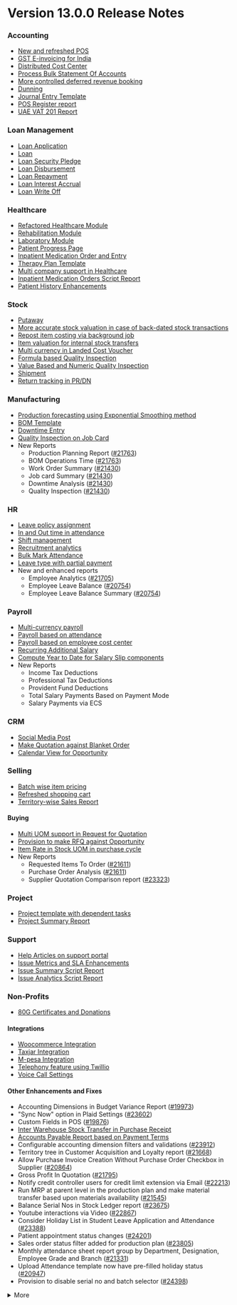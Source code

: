 # Version 13.0.0 Release Notes

### Accounting
- [New and refreshed POS](https://github.com/viyaga/erpnext/pull/20789)
- [GST E-invoicing for India](https://docs.viyaga.com/docs/user/manual/en/regional/india/setup-e-invoicing)
- [Distributed Cost Center](https://docs.viyaga.com/docs/user/manual/en/accounts/distributed-cost-center)
- [Process Bulk Statement Of Accounts](https://docs.viyaga.com/docs/user/manual/en/accounts/process-statement-of-accounts)
- [More controlled deferred revenue booking](https://docs.viyaga.com/docs/user/manual/en/accounts/process-deferred-accounting)
- [Dunning](https://docs.viyaga.com/docs/user/manual/en/accounts/dunning)
- [Journal Entry Template](https://docs.viyaga.com/docs/user/manual/en/accounts/journal-entry-template)
- [POS Register report](https://github.com/viyaga/erpnext/pull/23313)
- [UAE VAT 201 Report](https://github.com/viyaga/erpnext/pull/23447)


### Loan Management
- [Loan Application](https://docs.viyaga.com/docs/user/manual/en/loan-management/loan-application)
- [Loan](https://docs.viyaga.com/docs/user/manual/en/loan-management/loan)
- [Loan Security Pledge](https://docs.viyaga.com/docs/user/manual/en/loan-management/loan-security-pledge)
- [Loan Disbursement](https://docs.viyaga.com/docs/user/manual/en/loan-management/loan-disbursement)
- [Loan Repayment](https://docs.viyaga.com/docs/user/manual/en/loan-management/loan-repayment)
- [Loan Interest Accrual](https://docs.viyaga.com/docs/user/manual/en/loan-management/loan-interest-accrual)
- [Loan Write Off](https://docs.viyaga.com/docs/user/manual/en/loan-management/loan-write-off)

### Healthcare
- [Refactored Healthcare Module](https://docs.viyaga.com/docs/user/manual/en/healthcare)
- [Rehabilitation Module](https://docs.viyaga.com/docs/user/manual/en/healthcare/exercise_type)
- [Laboratory Module](https://docs.viyaga.com/docs/user/manual/en/healthcare/setup_laboratory)
- [Patient Progress Page](https://github.com/viyaga/erpnext/pull/22474)
- [Inpatient Medication Order and Entry](https://docs.viyaga.com/docs/user/manual/en/healthcare/inpatient_medication_entry)
- [Therapy Plan Template](https://docs.viyaga.com/docs/user/manual/en/healthcare/therapy_plan)
- [Multi company support in Healthcare](https://github.com/viyaga/erpnext/pull/21290)
- [Inpatient Medication Orders Script Report](https://github.com/viyaga/erpnext/pull/23984)
- [Patient History Enhancements](https://github.com/viyaga/erpnext/pull/24033)


### Stock
- [Putaway](https://docs.viyaga.com/docs/user/manual/en/stock/putaway-rule)
- [More accurate stock valuation in case of back-dated stock transactions](https://github.com/viyaga/erpnext/pull/24183)
- [Repost item costing via background job](https://github.com/viyaga/erpnext/pull/24183)
- [Item valuation for internal stock transfers](https://github.com/viyaga/erpnext/pull/24200)
- [Multi currency in Landed Cost Voucher](https://github.com/viyaga/erpnext/pull/24127)
- [Formula based Quality Inspection](https://docs.viyaga.com/docs/user/manual/en/stock/quality-inspection)
- [Value Based and Numeric Quality Inspection](https://github.com/viyaga/erpnext/pull/24181)
- [Shipment](https://github.com/viyaga/erpnext/pull/22914)
- [Return tracking in PR/DN](https://github.com/viyaga/erpnext/pull/22859)

### Manufacturing
- [Production forecasting using Exponential Smoothing method](https://docs.viyaga.com/docs/user/manual/en/manufacturing/reports/demand-driven-forecasting)
- [BOM Template](https://docs.viyaga.com/docs/user/manual/en/manufacturing/bill-of-materials#34-bom-template)
- [Downtime Entry](https://docs.viyaga.com/docs/user/manual/en/manufacturing/downtime-entry)
- [Quality Inspection on Job Card](https://github.com/viyaga/erpnext/pull/23964)
- New Reports
  - Production Planning Report ([#21763](https://github.com/viyaga/erpnext/pull/21763))
  - BOM Operations Time ([#21763](https://github.com/viyaga/erpnext/pull/21763))
  - Work Order Summary ([#21430](https://github.com/viyaga/erpnext/pull/21430))
  - Job card Summary ([#21430](https://github.com/viyaga/erpnext/pull/21430))
  - Downtime Analysis ([#21430](https://github.com/viyaga/erpnext/pull/21430))
  - Quality Inspection ([#21430](https://github.com/viyaga/erpnext/pull/21430))

### HR
- [Leave policy assignment](https://github.com/viyaga/erpnext/pull/23112)
- [In and Out time in attendance](https://github.com/viyaga/erpnext/pull/21547)
- [Shift management](https://docs.viyaga.com/docs/user/manual/en/human-resources/shift-management)
- [Recruitment analytics](https://github.com/viyaga/erpnext/pull/21732)
- [Bulk Mark Attendance](https://github.com/viyaga/erpnext/pull/20062)
- [Leave type with partial payment](https://github.com/viyaga/erpnext/pull/23173)
- New and enhanced reports
    - Employee Analytics ([#21705](https://github.com/viyaga/erpnext/pull/21705))
    - Employee Leave Balance ([#20754](https://github.com/viyaga/erpnext/pull/20754))
    - Employee Leave Balance Summary ([#20754](https://github.com/viyaga/erpnext/pull/20754))

### Payroll
- [Multi-currency payroll](https://github.com/viyaga/erpnext/pull/23519)
- [Payroll based on attendance](https://github.com/viyaga/erpnext/pull/21258)
- [Payroll based on employee cost center](https://github.com/viyaga/erpnext/pull/21609)
- [Recurring Additional Salary](https://github.com/viyaga/erpnext/pull/20936)
- [Compute Year to Date for Salary Slip components](https://github.com/viyaga/erpnext/pull/24362)
- New Reports
  - Income Tax Deductions
  - Professional Tax Deductions
  - Provident Fund Deductions
  - Total Salary Payments Based on Payment Mode
  - Salary Payments via ECS

### CRM
- [Social Media Post](https://docs.viyaga.com/docs/user/manual/en/CRM/social-media-post)
- [Make Quotation against Blanket Order](https://docs.viyaga.com/docs/user/manual/en/selling/blanket-order)
- [Calendar View for Opportunity](https://github.com/viyaga/erpnext/pull/21280)

### Selling
- [Batch wise item pricing](https://github.com/viyaga/erpnext/pull/24470)
- [Refreshed shopping cart](https://github.com/viyaga/erpnext/pull/22617)
- [Territory-wise Sales Report](https://github.com/viyaga/erpnext/pull/20428)

#### Buying
- [Multi UOM support in Request for Quotation](https://github.com/viyaga/erpnext/pull/22249)
- [Provision to make RFQ against Opportunity](https://github.com/viyaga/erpnext/pull/22765)
- [Item Rate in Stock UOM in purchase cycle](https://github.com/viyaga/erpnext/pull/24315)
- New Reports
  - Requested Items To Order ([#21611](https://github.com/viyaga/erpnext/pull/21611))
  - Purchase Order Analysis ([#21611](https://github.com/viyaga/erpnext/pull/21611))
  - Supplier Quotation Comparison report ([#23323](https://github.com/viyaga/erpnext/pull/23323))

### Project
- [Project template with dependent tasks](https://github.com/viyaga/erpnext/pull/24092)
- [Project Summary Report](https://github.com/viyaga/erpnext/pull/21587)

### Support
- [Help Articles on support portal](https://github.com/viyaga/erpnext/pull/22194)
- [Issue Metrics and SLA Enhancements](https://github.com/viyaga/erpnext/pull/21617)
- [Issue Summary Script Report](https://docs.viyaga.com/docs/user/manual/en/support/support_reports)
- [Issue Analytics Script Report](https://docs.viyaga.com/docs/user/manual/en/support/support_reports)

### Non-Profits
- [80G Certificates and Donations](https://docs.viyaga.com/docs/user/manual/en/non_profit/tax_exemption_80g_certificate)

#### Integrations
- [Woocommerce Integration](https://docs.viyaga.com/docs/user/manual/en/erpnext_integration/woocommerce_integration)
- [Taxjar Integration](https://github.com/viyaga/erpnext/pull/21047)
- [M-pesa Integration](https://docs.viyaga.com/docs/user/manual/en/erpnext_integration/mpesa-integration)
- [Telephony feature using Twillio](https://github.com/viyaga/erpnext/pull/24032)
- [Voice Call Settings](https://github.com/viyaga/erpnext/pull/24126)


#### Other Enhancements and Fixes
- Accounting Dimensions in Budget Variance Report ([#19973](https://github.com/viyaga/erpnext/pull/19973))
- "Sync Now" option in Plaid Settings ([#23602](https://github.com/viyaga/erpnext/pull/23602))
- Custom Fields in POS ([#19876](https://github.com/viyaga/erpnext/pull/19876))
- [Inter Warehouse Stock Transfer in Purchase Receipt](https://docs.viyaga.com/docs/user/manual/en/stock/articles/material-transfer-from-delivery-note)
- [Accounts Payable Report based on Payment Terms](https://docs.viyaga.com/docs/user/manual/en/accounts/accounting-reports)
- Configurable accounting dimension filters and validations ([#23912](https://github.com/viyaga/erpnext/pull/23912))
- Territory tree in Customer Acquisition and Loyalty report ([#21668](https://github.com/viyaga/erpnext/pull/21668))
- Allow Purchase Invoice Creation Without Purchase Order Checkbox in Supplier ([#20864](https://github.com/viyaga/erpnext/pull/20864))
- Gross Profit In Quotation ([#21795](https://github.com/viyaga/erpnext/pull/21795))
- Notify credit controller users for credit limit extension via Email ([#22213](https://github.com/viyaga/erpnext/pull/22213))
- Run MRP at parent level in the production plan and make material transfer based upon materials availability ([#21545](https://github.com/viyaga/erpnext/pull/21545))
- Balance Serial Nos in Stock Ledger report ([#23675](https://github.com/viyaga/erpnext/pull/23675))
- Youtube interactions via Video  ([#22867](https://github.com/viyaga/erpnext/pull/22867))
- Consider Holiday List in Student Leave Application and Attendance ([#23388](https://github.com/viyaga/erpnext/pull/23388))
- Patient appointment status changes ([#24201](https://github.com/viyaga/erpnext/pull/24201))
- Sales order status filter added for production plan ([#23805](https://github.com/viyaga/erpnext/pull/23805))
- Monthly attendance sheet report group by Department, Designation, Employee Grade and Branch ([#21331](https://github.com/viyaga/erpnext/pull/21331))
- Upload Attendance template now have pre-filled holiday status ([#20947](https://github.com/viyaga/erpnext/pull/20947))
- Provision to disable serial no and batch selector ([#24398](https://github.com/viyaga/erpnext/pull/24398))

<details>
<summary>More</summary>

- Fetch Items from BOM in Stock Entry([#19498](https://github.com/viyaga/erpnext/pull/19498))
- Supplier Sourced Items in BOM ([#23557](https://github.com/viyaga/erpnext/pull/23557))
- Close Production Plan ([#23728](https://github.com/viyaga/erpnext/pull/23728))
- Button to create Stock Entry for Drug Shortage ([#24012](https://github.com/viyaga/erpnext/pull/24012))
- Added column cost center in Accounts Receivable report ([#23835](https://github.com/viyaga/erpnext/pull/23835))
- Added jinja templating in Contract Template ([#24046](https://github.com/viyaga/erpnext/pull/24046))
- Make account number length configurable ([#23845](https://github.com/viyaga/erpnext/pull/23845))
- Add company and correct filter in bank reconciliation statement ([#23614](https://github.com/viyaga/erpnext/pull/23614))
- Added Condition field in Pricing Rule ([#23014](https://github.com/viyaga/erpnext/pull/23014))
- Open lead status on next contact date ([#23445](https://github.com/viyaga/erpnext/pull/23445))
- [Tax Category in POS Profile](https://docs.viyaga.com/docs/user/manual/en/accounts/pos-profile)
- Added phone field in product Inquiry ([#23170](https://github.com/viyaga/erpnext/pull/23170))
- Allow Discharge despite Unbilled Healthcare Services ([#24281](https://github.com/viyaga/erpnext/pull/24281))
- Do Not Bill Patient Encounters for Inpatients ([#24355](https://github.com/viyaga/erpnext/pull/24355))
- Autofill Supplier pop-up when only 1 Supplier in RFQ ([#22512](https://github.com/viyaga/erpnext/pull/22512))
- Accounting entries for service item in Purchase receipt ([#22223](https://github.com/viyaga/erpnext/pull/22223))
- Added Project in Sales Analytics report ([#23309](https://github.com/viyaga/erpnext/pull/23309))
- Added all companies option in employee tree to view employee across all companies ([#22573](https://github.com/viyaga/erpnext/pull/22573))
- Email Group Option In Email Campaign ([#22731](https://github.com/viyaga/erpnext/pull/22731))
- Stock Report Enhancements ([#21727](https://github.com/viyaga/erpnext/pull/21727))
- Added range for age in stock ageing ([#22622](https://github.com/viyaga/erpnext/pull/22622))
- Report Summary in Financial Statement([#20876](https://github.com/viyaga/erpnext/pull/20876))
- Added sequence id in routing for the completion of operations sequentially ([#23641](https://github.com/viyaga/erpnext/pull/23641))
- Nested Set filtering for Accounting Dimension
- Add/Remove Items from submitted Sales/Purchase Order
- Provision to edit Item Details from Marketplace
- Scan Barcode in Purchase Receipt
- Disable Rounded Totals Checkbox for Salary Slips in HR Settings

- Renamed Loan Management to Loan on Desk Page ([#21877](https://github.com/viyaga/erpnext/pull/21877))
- Added Expense Approver field in Employee master ([#22244](https://github.com/viyaga/erpnext/pull/22244))
- Bill all hours by default on Timesheet ([#22155](https://github.com/viyaga/erpnext/pull/22155))
- Unable to cancel employee advance ([#22374](https://github.com/viyaga/erpnext/pull/22374))
- Status error in purchase invoice ([#22351](https://github.com/viyaga/erpnext/pull/22351))
- Item-wise sales and purchase register export ([#22184](https://github.com/viyaga/erpnext/pull/22184))
- Billing address in for Purchase documents ([#22233](https://github.com/viyaga/erpnext/pull/22233))
- Handle canceled entries in financial statements ([#22231](https://github.com/viyaga/erpnext/pull/22231))
- Default period start date and period end date for financial statements ([#22011](https://github.com/viyaga/erpnext/pull/22011))
- Update Packed Items via Update Items in Sales Order ([#22392](https://github.com/viyaga/erpnext/pull/22392))
- Hide delete company transactions button if not system manager ([#21839](https://github.com/viyaga/erpnext/pull/21839))
- Skipping total row for tree-view reports ([#22350](https://github.com/viyaga/erpnext/pull/22350))
- Cancelled entries in tds payable monthly report ([#22131](https://github.com/viyaga/erpnext/pull/22131))
- Inter-company Invoice currency for multicurrency transactions ([#21984](https://github.com/viyaga/erpnext/pull/21984))
- Filter batches based on item and warehouse in Pick List (develop) ([#21780](https://github.com/viyaga/erpnext/pull/21780))
- Set cost center in Expense Claim child based on parent (if missing) ([#22175](https://github.com/viyaga/erpnext/pull/22175))
- Item wise backdated stock entry posting for immutable ledger ([#22366](https://github.com/viyaga/erpnext/pull/22366))
- Shopping cart UI fixes ([#22137](https://github.com/viyaga/erpnext/pull/22137))
- Filter Leave Type based on allocation for a particular employee ([#22050](https://github.com/viyaga/erpnext/pull/22050))
- Party validation for inter-warehouse transaction ([#22186](https://github.com/viyaga/erpnext/pull/22186))
- Manufacturing dashboard and work order summary chart ([#21946](https://github.com/viyaga/erpnext/pull/21946))
- IP Admission and Discharge, Minor fixes ([#21817](https://github.com/viyaga/erpnext/pull/21817))
- Validation of Purchase Order against Material Request missing ([#22192](https://github.com/viyaga/erpnext/pull/22192))
- Staffing Plan validation ([#22379](https://github.com/viyaga/erpnext/pull/22379))
- Do not allow backdated stock transactions in previous fiscal year ([#21967](https://github.com/viyaga/erpnext/pull/21967))
- Employee Advance Return not working ([#21812](https://github.com/viyaga/erpnext/pull/21812))
- Added card for reports on education desk ([#21853](https://github.com/viyaga/erpnext/pull/21853))
- Refactored project summary report  ([#21943](https://github.com/viyaga/erpnext/pull/21943))
- Revenue and Customer Count only in date range in Customer Acquitition Report ([#22210](https://github.com/viyaga/erpnext/pull/22210))
- Alternative item not working for subcontract ([#22386](https://github.com/viyaga/erpnext/pull/22386))
- Unable to create batched Item ([#22393](https://github.com/viyaga/erpnext/pull/22393))
- Filters for the manufacturing reports ([#21960](https://github.com/viyaga/erpnext/pull/21960))
- Raw material warehouse in Production Planning Report ([#21982](https://github.com/viyaga/erpnext/pull/21982))
- Allowed LWP leave types to select in Leave Application even if there is no allocation against them ([#22197](https://github.com/viyaga/erpnext/pull/22197))
- Report not working on parameter Grade ([#21951](https://github.com/viyaga/erpnext/pull/21951))
- Allow to enter Relieving date if employee status is Left ([#22242](https://github.com/viyaga/erpnext/pull/22242))
- Resetting lost reason in opportunity and quotation ([#22378](https://github.com/viyaga/erpnext/pull/22378))
- Filtering issues in opening invoice creation tool ([#21969](https://github.com/viyaga/erpnext/pull/21969))
- Set default reference Id for "On Previous Row Amount" and "On Previous Row Total" ([#22346](https://github.com/viyaga/erpnext/pull/22346))
- UX date range field separated in from and to date fields. ([#21765](https://github.com/viyaga/erpnext/pull/21765))
- Enable show_configure_button when shopping cart is enabled ([#22468](https://github.com/viyaga/erpnext/pull/22468))
- Setup status indicators for Job Offer and Job Applicant (develop) ([#22445](https://github.com/viyaga/erpnext/pull/22445))
- Item-wise sales history report ([#22783](https://github.com/viyaga/erpnext/pull/22783))
- Setting filter for project in kanban board ([#22717](https://github.com/viyaga/erpnext/pull/22717))
- Dashboard For Timesheet ([#22750](https://github.com/viyaga/erpnext/pull/22750))
- Handle custom statuses for the pause SLA configuration ([#22349](https://github.com/viyaga/erpnext/pull/22349))
- Quality Feedback and Template ([#22571](https://github.com/viyaga/erpnext/pull/22571))
- Unable to change link from new lead to existing customer ([#22787](https://github.com/viyaga/erpnext/pull/22787))
- Move Issue List actions under 'Actions' dropdown (ux) ([#22710](https://github.com/viyaga/erpnext/pull/22710))
- Cost center should only show option of selected company ([#22598](https://github.com/viyaga/erpnext/pull/22598))
- Serial No Rename does not affect  Stock Ledger Entry ([#22746](https://github.com/viyaga/erpnext/pull/22746))
- Descriptions not copied while creating Fees from Fee Structure ([#22792](https://github.com/viyaga/erpnext/pull/22792))
- Company filter for cost_center and expense_account in all sales and purchase transactions ([#22478](https://github.com/viyaga/erpnext/pull/22478))
- Arrangements of filters for reports accounts payable & receivable  ([#22636](https://github.com/viyaga/erpnext/pull/22636))
- Update the project after task deletion so that the % completed shows correct value ([#22591](https://github.com/viyaga/erpnext/pull/22591))
- Block Invalid Serial No updates in Maintenance Schedule ([#22665](https://github.com/viyaga/erpnext/pull/22665))
- Fetch item price in sales invoice based on it's validity ([#22563](https://github.com/viyaga/erpnext/pull/22563))
- Add view ledger button for cancelled docs ([#22432](https://github.com/viyaga/erpnext/pull/22432))
- Allow creating SLA documents even if SLA tracking is not enabled ([#22608](https://github.com/viyaga/erpnext/pull/22608))
- Quotation list view blank if quotation_to field not set as a standard filter ([#22672](https://github.com/viyaga/erpnext/pull/22672))
- Salary deductions report fixes ([#22397](https://github.com/viyaga/erpnext/pull/22397))
22727))
- Incorrect delivered qty in Supplier-Wise Sales Analytics ([#22631](https://github.com/viyaga/erpnext/pull/22631))
- Moved parent warehouse to top section also added a section break ([#22708](https://github.com/viyaga/erpnext/pull/22708))
- Skip Progress and Completed by fields on Task Duplication ([#22565](https://github.com/viyaga/erpnext/pull/22565))
- Incorrect stock after merging the items ([#22526](https://github.com/viyaga/erpnext/pull/22526))
- Letter head not found in opening invoice creation tool ([#22488](https://github.com/viyaga/erpnext/pull/22488))
- Cannot cancel asset and asset movement ([#22441](https://github.com/viyaga/erpnext/pull/22441))
- Fetch project-related info in Timesheet ([#22423](https://github.com/viyaga/erpnext/pull/22423))
- Currency symbol not showing as per company currency in stock balance report ([#22724](https://github.com/viyaga/erpnext/pull/22724))
- Add default cost center in payment reconciliation JV ([#22614](https://github.com/viyaga/erpnext/pull/22614))
- Stock Reconciliation Invalid Quantity for Batched Item ([#22726](https://github.com/viyaga/erpnext/pull/22726))
- Project link not set in accounts other than profit and loss accounts ([#22051](https://github.com/viyaga/erpnext/pull/22051))
- Buying price for non stock item in gross profit report ([#22616](https://github.com/viyaga/erpnext/pull/22616))
- Multi currency payment reconciliation ([#22738](https://github.com/viyaga/erpnext/pull/22738))
- Cannot cancel assets with repair pending ([#22440](https://github.com/viyaga/erpnext/pull/22440))
- Reset homepage to home after unchecking products page ([#22736](https://github.com/viyaga/erpnext/pull/22736))
- Generic Message in previous doc validation for buying and selling ([#22546](https://github.com/viyaga/erpnext/pull/22546))
- Expense claim outstanding while making payment entry ([#22735](https://github.com/viyaga/erpnext/pull/22735))
- Take parent cost center for child if no cost center at child in expense claim ([#22496](https://github.com/viyaga/erpnext/pull/22496))
- Consider company fiscal year for getting balance ([#22577](https://github.com/viyaga/erpnext/pull/22577))
- Pick List empty table and Serial-Batch items handling ([#22426](https://github.com/viyaga/erpnext/pull/22426))
- Show total row in print format of financial statement ([#22693](https://github.com/viyaga/erpnext/pull/22693))
- Set Root as Parent if no parent in new tree view node ([#22497](https://github.com/viyaga/erpnext/pull/22497))
- Multiple pos issues ([#23725](https://github.com/viyaga/erpnext/pull/23725))
- Calculate taxes if tax is based on item quantity and inclusive on item price ([#23001](https://github.com/viyaga/erpnext/pull/23001))
- Contact us button not visible in the website for the non variant items ([#23217](https://github.com/viyaga/erpnext/pull/23217))
- Not able to make Material Request from Sales Order ([#23669](https://github.com/viyaga/erpnext/pull/23669))
- Capture advance payments in payment order ([#23256](https://github.com/viyaga/erpnext/pull/23256))
- Program and Course Enrollment fixes ([#23333](https://github.com/viyaga/erpnext/pull/23333))
- Cannot create asset if cwip disabled and account not set ([#23580](https://github.com/viyaga/erpnext/pull/23580))
- Cannot merge pos invoices with inclusive tax ([#23541](https://github.com/viyaga/erpnext/pull/23541))
- Do not allow Company as accounting dimension ([#23755](https://github.com/viyaga/erpnext/pull/23755))
- Set value of wrong Bank Account field in Payment Entry ([#22302](https://github.com/viyaga/erpnext/pull/22302))
- Reverse journal entry for multi-currency ([#23165](https://github.com/viyaga/erpnext/pull/23165))
- Updated integrations desk page ([#23772](https://github.com/viyaga/erpnext/pull/23772))
- Assessment Result child table not visible when accessed via Assessment Plan dashboard ([#22880](https://github.com/viyaga/erpnext/pull/22880))
- Conversion factor fixes in Stock Entry ([#23407](https://github.com/viyaga/erpnext/pull/23407))
- Total calculations for multi-currency RCM invoices ([#23072](https://github.com/viyaga/erpnext/pull/23072))
- Show accounts in financial statements upto level 20 ([#23718](https://github.com/viyaga/erpnext/pull/23718))
- Consolidated financial statement sums values into wrong parent ([#23288](https://github.com/viyaga/erpnext/pull/23288))
- Set SLA variance in seconds for Duration fieldtype ([#23765](https://github.com/viyaga/erpnext/pull/23765))
- Added missing reports on selling desk ([#23548](https://github.com/viyaga/erpnext/pull/23548))
- Fixed heading in the mobile view ([#23145](https://github.com/viyaga/erpnext/pull/23145))
- Misleading filters on Item tax Template Link field ([#22918](https://github.com/viyaga/erpnext/pull/22918))
- Do not consider opening entries for TDS calculation ([#23597](https://github.com/viyaga/erpnext/pull/23597))
- Attendance calendar map fix ([#23245](https://github.com/viyaga/erpnext/pull/23245))
- Post cancellation accounting entry on posting date instead of current ([#23361](https://github.com/viyaga/erpnext/pull/23361))
- Set Customer only if Contact is present ([#23704](https://github.com/viyaga/erpnext/pull/23704))
- Add Delivery Note Count in Sales Invoice Dashboard ([#23161](https://github.com/viyaga/erpnext/pull/23161))
- Breadcrumbs for Maintenance Visit and Schedule ([#23369](https://github.com/viyaga/erpnext/pull/23369))
- Raise Error on over receipt/consumption for sub-contracted PR ([#23195](https://github.com/viyaga/erpnext/pull/23195))
- Validate if company not set in the Payment Entry ([#23419](https://github.com/viyaga/erpnext/pull/23419))
- Ignore company and bank account doctype while deleting company transactions ([#22953](https://github.com/viyaga/erpnext/pull/22953))
- Sales funnel data is inconsistent ([#23110](https://github.com/viyaga/erpnext/pull/23110))
- Credit Limit Email not working ([#23059](https://github.com/viyaga/erpnext/pull/23059))
- Add Company in list fields to fetch for Expense Claim ([#23007](https://github.com/viyaga/erpnext/pull/23007))
- Issue form cleaned up and renamed Minutes to First Response field ([#23066](https://github.com/viyaga/erpnext/pull/23066))
- Quotation lost reason options fix ([#22814](https://github.com/viyaga/erpnext/pull/22814))
- Tax amounts in HSN Wise Outward summary ([#23076](https://github.com/viyaga/erpnext/pull/23076))
- Patient Appointment not able to save ([#23434](https://github.com/viyaga/erpnext/pull/23434))
- Removed Working Hours field from Company ([#23009](https://github.com/viyaga/erpnext/pull/23009))
- Added check-in time validation in the Inpatient Record - Transfer ([#22958](https://github.com/viyaga/erpnext/pull/22958))
- Handle Blank from/to range in Numeric Item Attribute ([#23483](https://github.com/viyaga/erpnext/pull/23483))
- Sequence Matcher error in Bank Reconciliation ([#23539](https://github.com/viyaga/erpnext/pull/23539))
- Fixed Conversion Factor rate for the BOM Exploded Item ([#23151](https://github.com/viyaga/erpnext/pull/23151))
- Payment Schedule not fetching ([#23476](https://github.com/viyaga/erpnext/pull/23476))
- Validate if removed Item Attributes exist in variant items ([#22911](https://github.com/viyaga/erpnext/pull/22911))
- Set default billing address for purchase documents ([#22950](https://github.com/viyaga/erpnext/pull/22950))
- Added help link in navbar settings ([#22943](https://github.com/viyaga/erpnext/pull/22943))
- Apply TDS on Purchase Invoice creation from Purchase Order and Purchase Receipt ([#23282](https://github.com/viyaga/erpnext/pull/23282))
- Education Module fixes ([#23714](https://github.com/viyaga/erpnext/pull/23714))
- Filter out cancelled entries in customer ledger summary ([#23205](https://github.com/viyaga/erpnext/pull/23205))
- Fiscal Year and Tax Rates for Italy ([#23623](https://github.com/viyaga/erpnext/pull/23623))
- Production Plan incorrect Work Order qty ([#23264](https://github.com/viyaga/erpnext/pull/23264))
- Added new filters in the Batch-wise Balance History report ([#23676](https://github.com/viyaga/erpnext/pull/23676))
- Update state code and union territory for Daman and Diu ([#22988](https://github.com/viyaga/erpnext/pull/22988))
- Set Stock UOM in item while creating Material Request from Stock Entry ([#23436](https://github.com/viyaga/erpnext/pull/23436))
- Sales Order to Purchase Order flow improvement ([#23357](https://github.com/viyaga/erpnext/pull/23357))
- Student Admission and Student Applicant fixes ([#23515](https://github.com/viyaga/erpnext/pull/23515))
- Loan disbursement amount validation ([#24000](https://github.com/viyaga/erpnext/pull/24000))
- Making company address read-only in delivery note ([#23890](https://github.com/viyaga/erpnext/pull/23890))
- BOM stock report color showing always red ([#23994](https://github.com/viyaga/erpnext/pull/23994))
- Added filter for customer field in Issue ([#24051](https://github.com/viyaga/erpnext/pull/24051))
- Added project link in timesheet form ([#23764](https://github.com/viyaga/erpnext/pull/23764))
- Update integrations desk page ([#23767](https://github.com/viyaga/erpnext/pull/23767))
- Place of supply change on address change ([#23941](https://github.com/viyaga/erpnext/pull/23941))
- TDS calculation, skip invoices with "Apply Tax Withholding Amount" has disabled ([#23672](https://github.com/viyaga/erpnext/pull/23672))
- Auto fetch serial nos with modified conversion factor ([#23854](https://github.com/viyaga/erpnext/pull/23854))
- Default cost center in item master not set in stock entry ([#23877](https://github.com/viyaga/erpnext/pull/23877))
- Incorrect de-link serial no and batch ([#23947](https://github.com/viyaga/erpnext/pull/23947))
- Accounting for internal transfer invoices within same company ([#24021](https://github.com/viyaga/erpnext/pull/24021))
- Multiple pricing rule with margin type as Percentage is not working ([#24205](https://github.com/viyaga/erpnext/pull/24205))
- Added Purchase Order to Global Search ([#24055](https://github.com/viyaga/erpnext/pull/24055))
- Cannot expand row in update items dialog ([#23839](https://github.com/viyaga/erpnext/pull/23839))
- Maintain stock can't be changed it there is product bundle ([#23989](https://github.com/viyaga/erpnext/pull/23989))
- SO to PO Mapping Issue ([#23820](https://github.com/viyaga/erpnext/pull/23820))
- Asset with value zero doesn't show up in fixed asset register ([#24091](https://github.com/viyaga/erpnext/pull/24091))
- Cannot save customer email & phone ([#23797](https://github.com/viyaga/erpnext/pull/23797))
- Incorrect balance value in stock balance report ([#24048](https://github.com/viyaga/erpnext/pull/24048))
- Payment Terms not fetched in Purchase Invoice from Purchase Receipt ([#23735](https://github.com/viyaga/erpnext/pull/23735))
- Fix for LMS Sign Up link ([#23743](https://github.com/viyaga/erpnext/pull/23743))
- Incorrect stock quantity if 'Allow Multiple Material Consumption… ([#24116](https://github.com/viyaga/erpnext/pull/24116))
- Added wrong absent days calculation in salary slip ([#23897](https://github.com/viyaga/erpnext/pull/23897))
- Purchase receipt to purchase invoice bill date mapping ([#23967](https://github.com/viyaga/erpnext/pull/23967))
- Overriding po ([#24022](https://github.com/viyaga/erpnext/pull/24022))
- Do not cancel reference document on Quality Inspection cancellation ([#24198](https://github.com/viyaga/erpnext/pull/24198))
- Get formatted value in 'taxes' print template ([#24035](https://github.com/viyaga/erpnext/pull/24035))
- Don't overrule Item Price via Pricing Rule Rate if 0 ([#23636](https://github.com/viyaga/erpnext/pull/23636))
- Job card error handling for operations field ([#23991](https://github.com/viyaga/erpnext/pull/23991))
- Validation for journal entry with 0 debit and credit values ([#23975](https://github.com/viyaga/erpnext/pull/23975))
- Check if customer exists in product listing ([#24030](https://github.com/viyaga/erpnext/pull/24030))
- Asset finance book posting date fix ([#23778](https://github.com/viyaga/erpnext/pull/23778))
- Same source and target tables in Status Updater's update query ([#24110](https://github.com/viyaga/erpnext/pull/24110))
- Asset finance book depreciation posting date fix ([#23833](https://github.com/viyaga/erpnext/pull/23833))
- Ignore exception during leave ledger creation from patch ([#24005](https://github.com/viyaga/erpnext/pull/24005))
- Added link of bank reconciliation and clearance in accounting desk page ([#23850](https://github.com/viyaga/erpnext/pull/23850))
- Sales invoice add button from sales order dashboard ([#24077](https://github.com/viyaga/erpnext/pull/24077))
- Incorrect calculation for consumed qty for subcontract item ([#23257](https://github.com/viyaga/erpnext/pull/23257))
- Incorrect required_qty in Production Planning Report ([#24074](https://github.com/viyaga/erpnext/pull/24074))
- Email digest user not found ([#23949](https://github.com/viyaga/erpnext/pull/23949))
- Delete Receive at Warehouse entry on cancellation of Send to War… ([#24115](https://github.com/viyaga/erpnext/pull/24115))
- Added TDS Payable account number and an error message ([#24065](https://github.com/viyaga/erpnext/pull/24065))
- Override field_map for job card gantt ([#24155](https://github.com/viyaga/erpnext/pull/24155))
- Old shopify order syncing date ([#23990](https://github.com/viyaga/erpnext/pull/23990))
- Shipping chanrges not sync in erpnext from shopify ([#24114](https://github.com/viyaga/erpnext/pull/24114))
- GSTR B2C report ([#24039](https://github.com/viyaga/erpnext/pull/24039))
- Ignore cancelled entries in stock balance report ([#23757](https://github.com/viyaga/erpnext/pull/23757))
- Stock ageing report not working ([#23923](https://github.com/viyaga/erpnext/pull/23923))
- Incorrect assign to in Maintenance Schedule  ([#23831](https://github.com/viyaga/erpnext/pull/23831))
- Improve UX of DATEV report ([#23892](https://github.com/viyaga/erpnext/pull/23892))
- Set SLA variance in seconds for Duration fieldtype ([#23765](https://github.com/viyaga/erpnext/pull/23765))
- dDouble exception in payroll ([#24078](https://github.com/viyaga/erpnext/pull/24078))
- Make asset dashboard charts public ([#23751](https://github.com/viyaga/erpnext/pull/23751))
- Don't copy terms and discount from SO to PO ([#23903](https://github.com/viyaga/erpnext/pull/23903))
- Ignore doctypes on company transaction delete ([#23864](https://github.com/viyaga/erpnext/pull/23864))
- Error handling in Upload Attendance  ([#23907](https://github.com/viyaga/erpnext/pull/23907))
- Tax template update on customer address change ([#24160](https://github.com/viyaga/erpnext/pull/24160))
- Not able to save bom ([#23910](https://github.com/viyaga/erpnext/pull/23910))
- Enable Allow Auto Repeat for standard doctypes having auto_repeat field ([#23776](https://github.com/viyaga/erpnext/pull/23776))
- Place of Supply fix in Sales Invoices ([#23785](https://github.com/viyaga/erpnext/pull/23785))
- Opening invoices in GSTR-1 report ([#24117](https://github.com/viyaga/erpnext/pull/24117))
- Partial serial no return issue ([#24208](https://github.com/viyaga/erpnext/pull/24208))
- Import taxjar globally in the taxjar_integration module ([#24027](https://github.com/viyaga/erpnext/pull/24027))
- Payroll attendance error ([#23887](https://github.com/viyaga/erpnext/pull/23887))
- Loan application link on creating loan ([#23937](https://github.com/viyaga/erpnext/pull/23937))
- POS item search includes non stock items ([#23914](https://github.com/viyaga/erpnext/pull/23914))
- Paid amount in Sales Invoice POS return resets to 0 ([#24057](https://github.com/viyaga/erpnext/pull/24057))
- Fiscal year can be shorter than 12 months ([#23838](https://github.com/viyaga/erpnext/pull/23838))
- Loan repayment type option remove ([#23582](https://github.com/viyaga/erpnext/pull/23582))
- Item wise tax calculation ([#23744](https://github.com/viyaga/erpnext/pull/23744))
- Enabling track changes for stock settings ([#23982](https://github.com/viyaga/erpnext/pull/23982))
- Added link of bank reconciliation and clearance in accounting desk page ([#23809](https://github.com/viyaga/erpnext/pull/23809))
- Location data on Asset to use command(make_demo) ([#23825](https://github.com/viyaga/erpnext/pull/23825))
- Handle Account and Item None not found in Opening Invoice Creation Tool ([#23559](https://github.com/viyaga/erpnext/pull/23559))
- Multiple subcontracting issues ([#23662](https://github.com/viyaga/erpnext/pull/23662))
- Sequence id override with workstation column ([#23810](https://github.com/viyaga/erpnext/pull/23810))
- Leave policy dashboard fix and roles ([#24170](https://github.com/viyaga/erpnext/pull/24170))
- Scan barcode does not update barcode item field in sales order ([#24090](https://github.com/viyaga/erpnext/pull/24090))
- Item price duplicate checking ([#23408](https://github.com/viyaga/erpnext/pull/23408))
- Tax template update on supplier change for India ([#24060](https://github.com/viyaga/erpnext/pull/24060))
- Consumed qty logic for subcontracted raw materials ([#23314](https://github.com/viyaga/erpnext/pull/23314))
- Finance book not getting added in journal Entry of asset value adjustment ([#24100](https://github.com/viyaga/erpnext/pull/24100))
- Set proper state code in ewaybill JSON when GST category is SEZ ([#23953](https://github.com/viyaga/erpnext/pull/23953))
- Copying po no when mapping doc ([#23729](https://github.com/viyaga/erpnext/pull/23729))
- Duplicate items validation for POS Invoice when allow multiple items is disabled ([#23896](https://github.com/viyaga/erpnext/pull/23896))
- Do not allow Company as accounting dimension ([#23749](https://github.com/viyaga/erpnext/pull/23749))
- Validation for duplicate Tax Category ([#23978](https://github.com/viyaga/erpnext/pull/23978))
- Therapy plan and session fixes ([#23817](https://github.com/viyaga/erpnext/pull/23817))
- Pricing rule with transaction not working for additional product ([#24053](https://github.com/viyaga/erpnext/pull/24053))
- Inpatient Medication Order and Entry fixes ([#23799](https://github.com/viyaga/erpnext/pull/23799))
- Avoid using SQL query to get fiscal year dates ([#24050](https://github.com/viyaga/erpnext/pull/24050))
- Auto Statewise gst tax template ([#23832](https://github.com/viyaga/erpnext/pull/23832))
- On save sequence id column override with workstation ([#23812](https://github.com/viyaga/erpnext/pull/23812))
- Multiple pricing rules are not working on selling side ([#22711](https://github.com/viyaga/erpnext/pull/22711))
- Salary slip popup error ([#24192](https://github.com/viyaga/erpnext/pull/24192))
- Multiple pricing rule with margin type as Percentage is not working ([#24204](https://github.com/viyaga/erpnext/pull/24204))
- Allow statistical component in salary structure. ([#24424](https://github.com/viyaga/erpnext/pull/24424))
- Set current asset value before calculating difference amount ([#24119](https://github.com/viyaga/erpnext/pull/24119))
- To use Stock UoM in BOM Stock Report ([#24339](https://github.com/viyaga/erpnext/pull/24339))
- Accounting entries of asset when submitting purchase receipt ([#24191](https://github.com/viyaga/erpnext/pull/24191))
- Batch/Serial Selector for Scanned Batched Item ([#24338](https://github.com/viyaga/erpnext/pull/24338))
- Link timesheets with corresponding projects ([#24346](https://github.com/viyaga/erpnext/pull/24346))
- Material request wrong status issue ([#24019](https://github.com/viyaga/erpnext/pull/24019))
- UX issues in e-invoicing ([#24358](https://github.com/viyaga/erpnext/pull/24358))
- Company Wise Valuation Rate for RM in BOM ([#24324](https://github.com/viyaga/erpnext/pull/24324))
- Stock ageing should not take cancelled stock entries. ([#24437](https://github.com/viyaga/erpnext/pull/24437))
- Partial loan security unpledging ([#24252](https://github.com/viyaga/erpnext/pull/24252))
- Asset depreciation ledger ([#24226](https://github.com/viyaga/erpnext/pull/24226))
- Back Update from QC based on Batch No ([#24329](https://github.com/viyaga/erpnext/pull/24329))
- Fix for not having fiscal year while creating new company ([#24130](https://github.com/viyaga/erpnext/pull/24130))
- E-invoice print format not showing other charges ([#24474](https://github.com/viyaga/erpnext/pull/24474))
- Tax template update on customer address change ([#24146](https://github.com/viyaga/erpnext/pull/24146))
- Do not manufacture same serial no multiple times ([#24164](https://github.com/viyaga/erpnext/pull/24164))
- Ignore group cost center validation for period closing voucher ([#24375](https://github.com/viyaga/erpnext/pull/24375))
- Partial serial no return issue ([#24207](https://github.com/viyaga/erpnext/pull/24207))
- GSTR-1 double entry issue ([#24376](https://github.com/viyaga/erpnext/pull/24376))
- Not able to create dunning from sales invoice ([#24349](https://github.com/viyaga/erpnext/pull/24349))
- Set company in leave allocation and leave ledger entry ([#24296](https://github.com/viyaga/erpnext/pull/24296))
- Allow leave policy assignment to be canceled. ([#24265](https://github.com/viyaga/erpnext/pull/24265))
- Removed all day event from shift assignment calendar ([#24397](https://github.com/viyaga/erpnext/pull/24397))
- Tax calculation on salary slip for the first month ([#24272](https://github.com/viyaga/erpnext/pull/24272))
- Validate tax template for tax category ([#24402](https://github.com/viyaga/erpnext/pull/24402))
- Numeric/Non-numeric QI UX ([#24517](https://github.com/viyaga/erpnext/pull/24517))
- Finished good produced qty validation ([#24220](https://github.com/viyaga/erpnext/pull/24220))
- Incorrect serial no in the subcontracted purchase receipt ([#24354](https://github.com/viyaga/erpnext/pull/24354))
- Don't validate warehouse values between Material Request and Stock Entry ([#24294](https://github.com/viyaga/erpnext/pull/24294))
- Don't cancel job card if manufacturing entry has made ([#24063](https://github.com/viyaga/erpnext/pull/24063))
- Subscription prepaid date validation ([#24356](https://github.com/viyaga/erpnext/pull/24356))
- Payment Period based on invoice date report fix/refactor ([#24378](https://github.com/viyaga/erpnext/pull/24378))
- Drop ship partial order fixed ([#24072](https://github.com/viyaga/erpnext/pull/24072))
- Payment entry multi-currency issue ([#24332](https://github.com/viyaga/erpnext/pull/24332))
- Multiple pricing rule issue ([#24515](https://github.com/viyaga/erpnext/pull/24515))
- Last purchase rate not updating when voucher cancelled if only one voucher is present ([#24322](https://github.com/viyaga/erpnext/pull/24322))
- Do not cancel reference document on Quality Inspection cancellation ([#24197](https://github.com/viyaga/erpnext/pull/24197))
- Refactored fetching & validating address from erpnext rather than gst portal ([#24297](https://github.com/viyaga/erpnext/pull/24297))
- Opportunity Status fix ([#22944](https://github.com/viyaga/erpnext/pull/22944))
- Fixed stock and account balance syncing ([#24644](https://github.com/viyaga/erpnext/pull/24644))
- Fixed incorrect stock ledger qty in the stock ledger report and bin ([#24649](https://github.com/viyaga/erpnext/pull/24649))
- Fixed Consolidated Financial Statement report ([#24580](https://github.com/viyaga/erpnext/pull/24580))
- Repost incompleted backdated transactions ([#24991](https://github.com/viyaga/erpnext/pull/24991))
- Unequal debit and credit issue on RCM Invoice ([#24838](https://github.com/viyaga/erpnext/pull/24838))
- Period list for exponential smoothing forecasting report ([#24983](https://github.com/viyaga/erpnext/pull/24983))
- POS Opening Entry with empty balance detail rows ([#24891](https://github.com/viyaga/erpnext/pull/24891))
- Use account_name only in consolidated report ([#24840](https://github.com/viyaga/erpnext/pull/24840))
- Validation of job card in stock entry ([#24882](https://github.com/viyaga/erpnext/pull/24882))
- Incorrect Nil Exempt and Non GST amount in GSTR3B report ([#24918](https://github.com/viyaga/erpnext/pull/24918))
- TDS check getting checked after reload ([#24973](https://github.com/viyaga/erpnext/pull/24973))
- Membership and Donation API fixes ([#24900](https://github.com/viyaga/erpnext/pull/24900))
- Allow zero valuation in stock reconciliation ([#24985](https://github.com/viyaga/erpnext/pull/24985))
- Simplified logic for additional salary ([#24907](https://github.com/viyaga/erpnext/pull/24907))
- Allow to select item code in batch naming ([#24825](https://github.com/viyaga/erpnext/pull/24825))
- Membership renewal validation (#24963) ([#24964](https://github.com/viyaga/erpnext/pull/24964))
</details>